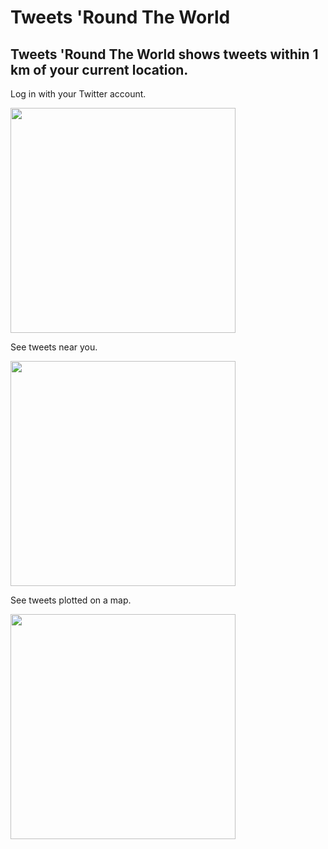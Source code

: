 # Tweets 'Round The World

## Tweets 'Round The World shows tweets within 1 km of your current location.

Log in with your Twitter account.

<img src="https://github.com/ohhelloserena/nwhacks2018/blob/master/image/Screenshot_20180114-122336(1).png" width="360">

See tweets near you.

<img src="https://github.com/ohhelloserena/nwhacks2018/blob/master/image/Screenshot_20180114-122601.png" width="360">

See tweets plotted on a map.

<img src="https://github.com/ohhelloserena/nwhacks2018/blob/master/image/Screenshot_20180114-122745.png" width="360">





